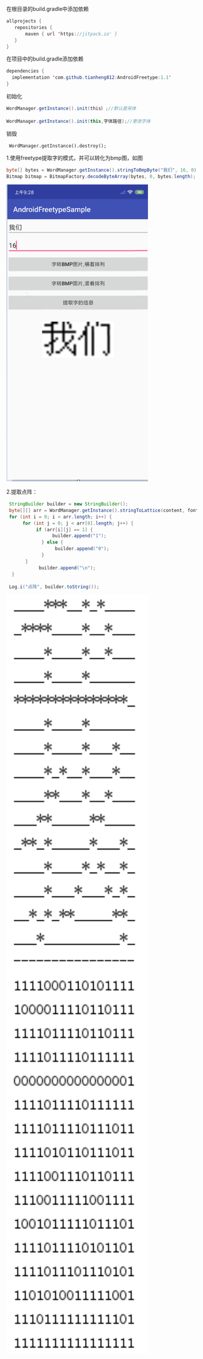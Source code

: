 在根目录的build.gradle中添加依赖
```java
allprojects {
   repositories {
       maven { url 'https://jitpack.io' }
   }
}
```

在项目中的build.gradle添加依赖
```java
dependencies {
  implementation 'com.github.tianheng812:AndroidFreetype:1.1'
}
```



初始化

```java
WordManager.getInstance().init(this）;//默认是宋体

WordManager.getInstance().init(this,字体路径);//更改字体
```

销毁

```
 WordManager.getInstance().destroy();
```

1.使用freetype提取字的模式，并可以转化为bmp图，如图

```java
byte[] bytes = WordManager.getInstance().stringToBmpByte("我们", 16, 0);
Bitmap bitmap = BitmapFactory.decodeByteArray(bytes, 0, bytes.length);

```

<img src="images/1.png" width="375"/>



2.提取点阵：

```java
 StringBuilder builder = new StringBuilder();   
 byte[][] arr = WordManager.getInstance().stringToLattice(content, fontSize, 0);
 for (int i = 0; i < arr.length; i++) {
      for (int j = 0; j < arr[0].length; j++) {
           if (arr[i][j] == 1) {
                 builder.append("1");
             } else {
                  builder.append("0");
             }
       }
            builder.append("\n");
  }

 Log.i("点阵", builder.toString());
```

<img src="images/3.jpg" width="375"/>




